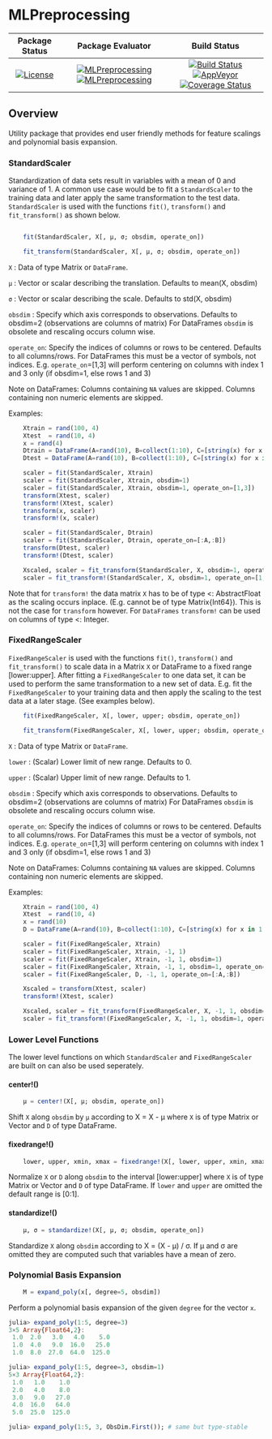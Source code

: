 # MLPreprocessing

| **Package Status** | **Package Evaluator** | **Build Status**  |
|:------------------:|:---------------------:|:-----------------:|
| [![License](http://img.shields.io/badge/license-MIT-brightgreen.svg?style=flat)](LICENSE.md) | [![MLPreprocessing](http://pkg.julialang.org/badges/MLPreprocessing_0.5.svg)](http://pkg.julialang.org/?pkg=MLPreprocessing) [![MLPreprocessing](http://pkg.julialang.org/badges/MLPreprocessing_0.6.svg)](http://pkg.julialang.org/?pkg=MLPreprocessing) | [![Build Status](https://travis-ci.org/JuliaML/MLPreprocessing.jl.svg?branch=master)](https://travis-ci.org/JuliaML/MLPreprocessing.jl) [![AppVeyor](https://ci.appveyor.com/api/projects/status/80ns4uv5473kgj6f?svg=true)](https://ci.appveyor.com/project/Evizero/mlpreprocessing-jl) [![Coverage Status](https://coveralls.io/repos/github/JuliaML/MLPreprocessing.jl/badge.svg?branch=master)](https://coveralls.io/github/JuliaML/MLPreprocessing.jl?branch=master) |

## Overview

Utility package that provides end user friendly methods for feature scalings and polynomial
basis expansion.

### StandardScaler
Standardization of data sets result in variables with a mean of 0 and variance of 1.
A common use case would be to fit a `StandardScaler` to the training data and later
apply the same transformation to the test data. `StandardScaler` is used with the 
functions `fit()`, `transform()` and `fit_transform()` as shown below.

```julia

    fit(StandardScaler, X[, μ, σ; obsdim, operate_on])

    fit_transform(StandardScaler, X[, μ, σ; obsdim, operate_on])
```

`X`         :  Data of type Matrix or `DataFrame`.

`μ`         :  Vector or scalar describing the translation.
               Defaults to mean(X, obsdim)

`σ`         :  Vector or scalar describing the scale.
               Defaults to std(X, obsdim)

`obsdim`    :  Specify which axis corresponds to observations.
               Defaults to obsdim=2 (observations are columns of matrix)
               For DataFrames `obsdim` is obsolete and rescaling occurs
               column wise.

`operate_on`:  Specify the indices of columns or rows to be centered.
               Defaults to all columns/rows.
               For DataFrames this must be a vector of symbols, not indices.
               E.g. `operate_on`=[1,3] will perform centering on columns
               with index 1 and 3 only (if obsdim=1, else rows 1 and 3)

Note on DataFrames:
Columns containing `NA` values are skipped.
Columns containing non numeric elements are skipped.

Examples:

```julia
    Xtrain = rand(100, 4)
    Xtest  = rand(10, 4)
    x = rand(4)
    Dtrain = DataFrame(A=rand(10), B=collect(1:10), C=[string(x) for x in 1:10])
    Dtest = DataFrame(A=rand(10), B=collect(1:10), C=[string(x) for x in 1:10])

    scaler = fit(StandardScaler, Xtrain)
    scaler = fit(StandardScaler, Xtrain, obsdim=1)
    scaler = fit(StandardScaler, Xtrain, obsdim=1, operate_on=[1,3])
    transform(Xtest, scaler)
    transform!(Xtest, scaler)
    transform(x, scaler)
    transform!(x, scaler)

    scaler = fit(StandardScaler, Dtrain)
    scaler = fit(StandardScaler, Dtrain, operate_on=[:A,:B])
    transform(Dtest, scaler)
    transform!(Dtest, scaler)

    Xscaled, scaler = fit_transform(StandardScaler, X, obsdim=1, operate_on=[1,2,4])
    scaler = fit_transform!(StandardScaler, X, obsdim=1, operate_on=[1,2,4])
```

Note that for `transform!` the data matrix `X` has to be of type <: AbstractFloat
as the scaling occurs inplace. (E.g. cannot be of type Matrix{Int64}). This is not
the case for `transform` however.
For `DataFrames` `transform!` can be used on columns of type <: Integer.


### FixedRangeScaler
`FixedRangeScaler` is used with the functions `fit()`, `transform()` and `fit_transform()`
to scale data in a Matrix `X` or DataFrame to a fixed range [lower:upper].
After fitting a `FixedRangeScaler` to one data set, it can be used to perform the same
transformation to a new set of data. E.g. fit the `FixedRangeScaler` to your training
data and then apply the scaling to the test data at a later stage. (See examples below).

```julia
    fit(FixedRangeScaler, X[, lower, upper; obsdim, operate_on])

    fit_transform(FixedRangeScaler, X[, lower, upper; obsdim, operate_on])
```

`X`         :  Data of type Matrix or `DataFrame`.

`lower`     :  (Scalar) Lower limit of new range.
               Defaults to 0.

`upper`     :  (Scalar) Upper limit of new range.
               Defaults to 1.

`obsdim`    :  Specify which axis corresponds to observations.
               Defaults to obsdim=2 (observations are columns of matrix)
               For DataFrames `obsdim` is obsolete and rescaling occurs
               column wise.

`operate_on`:  Specify the indices of columns or rows to be centered.
               Defaults to all columns/rows.
               For DataFrames this must be a vector of symbols, not indices.
               E.g. `operate_on`=[1,3] will perform centering on columns
               with index 1 and 3 only (if obsdim=1, else rows 1 and 3)

Note on DataFrames:
Columns containing `NA` values are skipped.
Columns containing non numeric elements are skipped.

Examples:

```julia
    Xtrain = rand(100, 4)
    Xtest  = rand(10, 4)
    x = rand(10)
    D = DataFrame(A=rand(10), B=collect(1:10), C=[string(x) for x in 1:10])

    scaler = fit(FixedRangeScaler, Xtrain)
    scaler = fit(FixedRangeScaler, Xtrain, -1, 1)
    scaler = fit(FixedRangeScaler, Xtrain, -1, 1, obsdim=1)
    scaler = fit(FixedRangeScaler, Xtrain, -1, 1, obsdim=1, operate_on=[1,3])
    scaler = fit(FixedRangeScaler, D, -1, 1, operate_on=[:A,:B])

    Xscaled = transform(Xtest, scaler)
    transform!(Xtest, scaler)

    Xscaled, scaler = fit_transform(FixedRangeScaler, X, -1, 1, obsdim=1, operate_on=[1,2,4])
    scaler = fit_transform!(FixedRangeScaler, X, -1, 1, obsdim=1, operate_on=[1,2,4])
```

### Lower Level Functions
The lower level functions on which `StandardScaler` and `FixedRangeScaler` are built on can also
be used seperately.

#### center!()
```julia
    μ = center!(X[, μ; obsdim, operate_on])
```
Shift `X` along `obsdim` by `μ` according to X = X - μ
where `X` is of type Matrix or Vector and `D` of type DataFrame.

#### fixedrange!()
```julia
    lower, upper, xmin, xmax = fixedrange!(X[, lower, upper, xmin, xmax; obsdim, operate_on])
```
Normalize `X` or `D` along `obsdim` to the interval [lower:upper]
where `X` is of type Matrix or Vector and `D` of type DataFrame.
If `lower` and `upper`  are omitted the default range is [0:1].

#### standardize!()
```julia
    μ, σ = standardize!(X[, μ, σ; obsdim, operate_on])
```
Standardize `X` along `obsdim` according to X = (X - μ) / σ.
If μ and σ are omitted they are computed such that variables have a mean of zero.

### Polynomial Basis Expansion
```julia
    M = expand_poly(x[, degree=5, obsdim]) 
```
Perform a polynomial basis expansion of the given `degree` for the vector `x`.

```julia
julia> expand_poly(1:5, degree=3)
3×5 Array{Float64,2}:
 1.0  2.0   3.0   4.0    5.0
 1.0  4.0   9.0  16.0   25.0
 1.0  8.0  27.0  64.0  125.0

julia> expand_poly(1:5, degree=3, obsdim=1)
5×3 Array{Float64,2}:
 1.0   1.0    1.0
 2.0   4.0    8.0
 3.0   9.0   27.0
 4.0  16.0   64.0
 5.0  25.0  125.0

julia> expand_poly(1:5, 3, ObsDim.First()); # same but type-stable
```
